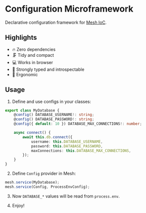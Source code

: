 # Configuration Microframework

Declarative configuration framework for [Mesh IoC](https://github.com/MeshIoC/mesh-ioc).

## Highlights

- 🔥 Zero dependencies
- 🗜 Tidy and compact
- 💻 Works in browser
- 🔬 Strongly typed and introspectable
- 🌳 Ergonomic

## Usage

1. Define and use configs in your classes:

```ts
export class MyDatabase {
    @config() DATABASE_USERNAME!: string;
    @config() DATABASE_PASSWORD!: string;
    @config({ default: 10 }) DATABASE_MAX_CONNECTIONS!: number;

    async connect() {
        await this.db.connect({
            username: this.DATABASE_USERNAME,
            password: this.DATABASE_PASSWORD,
            maxConnections: this.DATABASE_MAX_CONNECTIONS,
        });
    }
}
```

2. Define `Config` provider in Mesh:

```ts
mesh.service(MyDatabase);
mesh.service(Config, ProcessEnvConfig);
```

3. Now `DATABASE_*` values will be read from `process.env`.

4. Enjoy!
